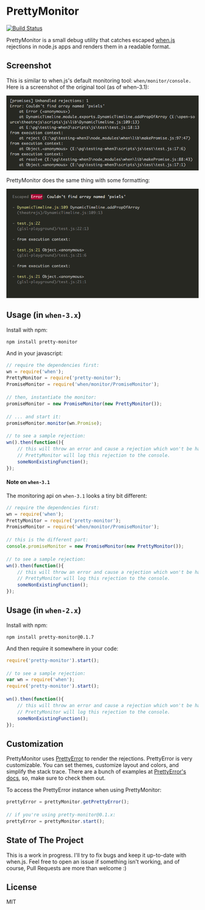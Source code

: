 # PrettyMonitor
[![Build Status](https://secure.travis-ci.org/AriaMinaei/pretty-monitor.png)](http://travis-ci.org/AriaMinaei/pretty-monitor)

PrettyMonitor is a small debug utility that catches escaped [when.js](https://github.com/cujojs/when) rejections in node.js apps and renders them in a readable format.

## Screenshot

This is similar to when.js's default monitoring tool: `when/monitor/console.` Here is a screenshot of the original tool (as of when-3.1):

![screenshot of when/monitor/console](https://github.com/AriaMinaei/pretty-monitor/raw/master/docs/images/when-console-screenshot.png)

PrettyMonitor does the same thing with some formatting:

![screenshot of PrettyMonitor](https://github.com/AriaMinaei/pretty-monitor/raw/master/docs/images/pretty-monitor-screenshot.png)

## Usage (in `when-3.x`)

Install with npm:

	npm install pretty-monitor

And in your javascript:
```javascript
// require the dependencies first:
wn = require('when');
PrettyMonitor = require('pretty-monitor');
PromiseMonitor = require('when/monitor/PromiseMonitor');

// then, instantiate the monitor:
promiseMonitor = new PromiseMonitor(new PrettyMonitor());

// ... and start it:
promiseMonitor.monitor(wn.Promise);

// to see a sample rejection:
wn().then(function(){
	// this will throw an error and cause a rejection which won't be handled.
	// PrettyMonitor will log this rejection to the console.
	someNonExistingFunction();
});
```

#### Note on `when-3.1`

The monitoring api on `when-3.1` looks a tiny bit different:
```javascript
// require the dependencies first:
wn = require('when');
PrettyMonitor = require('pretty-monitor');
PromiseMonitor = require('when/monitor/PromiseMonitor');

// this is the different part:
console.promiseMonitor = new PromiseMonitor(new PrettyMonitor());

// to see a sample rejection:
wn().then(function(){
	// this will throw an error and cause a rejection which won't be handled.
	// PrettyMonitor will log this rejection to the console.
	someNonExistingFunction();
});
```

## Usage (in `when-2.x`)

Install with npm:

	npm install pretty-monitor@0.1.7

And then require it somewhere in your code:
```javascript
require('pretty-monitor').start();

// to see a sample rejection:
var wn = require('when');
require('pretty-monitor').start();

wn().then(function(){
	// this will throw an error and cause a rejection which won't be handled.
	// PrettyMonitor will log this rejection to the console.
	someNonExistingFunction();
});
```

## Customization

PrettyMonitor uses [PrettyError](https://github.com/AriaMinaei/pretty-error) to render the rejections. PrettyError is very customizable. You can set themes, customize layout and colors, and simplify the stack trace. There are a bunch of examples at [PrettyError's docs](https://github.com/AriaMinaei/pretty-error), so, make sure to check them out.

To access the PrettyError instance when using PrettyMonitor:
```javascript
prettyError = prettyMonitor.getPrettyError();

// if you're using pretty-monitor@0.1.x:
prettyError = prettyMonitor.start();
```

## State of The Project

This is a work in progress. I'll try to fix bugs and keep it up-to-date with when.js. Feel free to open an issue if something isn't working, and of course, Pull Requests are more than welcome :)

## License
MIT